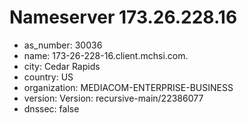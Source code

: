 # Nameserver 173.26.228.16

* as_number: 30036
* name: 173-26-228-16.client.mchsi.com.
* city: Cedar Rapids
* country: US
* organization: MEDIACOM-ENTERPRISE-BUSINESS
* version: Version: recursive-main/22386077
* dnssec: false
